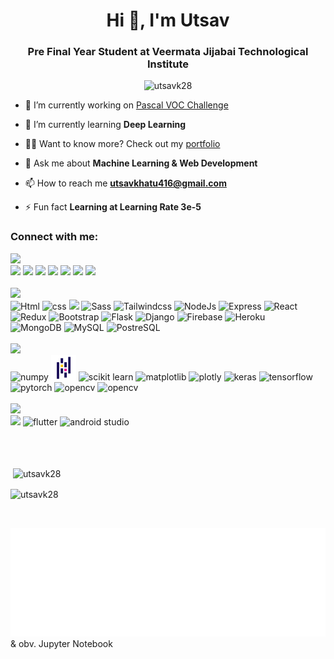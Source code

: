 <h1 align="center">Hi 👋, I'm Utsav</h1>
<h3 align="center">Pre Final Year Student at Veermata Jijabai Technological Institute</h3>
<p align="center"> <img src="https://komarev.com/ghpvc/?username=utsavk28&label=Profile%20views&color=0e75b6&style=flat" alt="utsavk28" /> </p>

- 🔭 I’m currently working on [Pascal VOC Challenge](https://github.com/utsavk28/Pascal-VOC-Challenge)

- 🌱 I’m currently learning **Deep Learning**

<!-- - 👯 I’m looking to collaborate on [Social](https://github.com/utsavk28/Social) -->

- 👨‍💻 Want to know more? Check out my [portfolio](https://www.utsavkhatu.tech/)

- 💬 Ask me about **Machine Learning & Web Development**

- 📫 How to reach me **utsavkhatu416@gmail.com**

- ⚡ Fun fact **Learning at Learning Rate 3e-5**


<h3 align="left">Connect with me:</h3>
<div >
	<div  >
	<img src='https://img.shields.io/badge/Programming%20Language-696969?style=for-the-badge'/>
		<div>
		<img width='40' src='https://raw.githubusercontent.com/yurijserrano/Github-Profile-Readme-Logos/f994c418a134b58c4aec11152f6a4a33fa89da26/programming%20languages/c%2B%2B.svg' />
		<img width='40' src='https://raw.githubusercontent.com/yurijserrano/Github-Profile-Readme-Logos/f994c418a134b58c4aec11152f6a4a33fa89da26/programming%20languages/c.svg' />
		<img width='40' src='https://raw.githubusercontent.com/yurijserrano/Github-Profile-Readme-Logos/f994c418a134b58c4aec11152f6a4a33fa89da26/programming%20languages/python.svg' />
		<img width='40' src='https://raw.githubusercontent.com/yurijserrano/Github-Profile-Readme-Logos/f994c418a134b58c4aec11152f6a4a33fa89da26/programming%20languages/java.svg' />
		<img width='40' src='https://raw.githubusercontent.com/yurijserrano/Github-Profile-Readme-Logos/f994c418a134b58c4aec11152f6a4a33fa89da26/programming%20languages/javascript.svg' />
	<img width='40' src='https://raw.githubusercontent.com/yurijserrano/Github-Profile-Readme-Logos/f994c418a134b58c4aec11152f6a4a33fa89da26/programming%20languages/typescript.svg' />
		<img width='40' src='https://raw.githubusercontent.com/yurijserrano/Github-Profile-Readme-Logos/f994c418a134b58c4aec11152f6a4a33fa89da26/programming%20languages/dart.svg' />
		</div>
</div>
<br/>
<div>
	<img src='https://img.shields.io/badge/Web%20Development-696969?style=for-the-badge&logo=Weblate' />
	<div>
		<img src="https://raw.githubusercontent.com/yurijserrano/Github-Profile-Readme-Logos/f994c418a134b58c4aec11152f6a4a33fa89da26/others/html.svg" alt="Html" width="40"/> 
		<img src="https://raw.githubusercontent.com/yurijserrano/Github-Profile-Readme-Logos/f994c418a134b58c4aec11152f6a4a33fa89da26/others/css.svg" alt="css" width="40" /> 
		<img width='40' src='https://raw.githubusercontent.com/yurijserrano/Github-Profile-Readme-Logos/f994c418a134b58c4aec11152f6a4a33fa89da26/programming%20languages/javascript.svg' />
			       <img width="40" src="https://www.vectorlogo.zone/logos/sass-lang/sass-lang-icon.svg" alt="Sass" /> 
       <img width="40" src="https://www.vectorlogo.zone/logos/tailwindcss/tailwindcss-icon.svg" alt="Tailwindcss" /> 
	<img width="40" src="https://raw.githubusercontent.com/yurijserrano/Github-Profile-Readme-Logos/f994c418a134b58c4aec11152f6a4a33fa89da26/frameworks/nodejs.svg" alt="NodeJs" /> 
       <img width="40" src="https://www.vectorlogo.zone/logos/expressjs/expressjs-icon.svg" alt="Express" /> 
	<img width="40" src="https://raw.githubusercontent.com/yurijserrano/Github-Profile-Readme-Logos/f994c418a134b58c4aec11152f6a4a33fa89da26/frameworks/react.svg" alt="React" /> 
	<img width="40" src="https://raw.githubusercontent.com/yurijserrano/Github-Profile-Readme-Logos/f994c418a134b58c4aec11152f6a4a33fa89da26/frameworks/redux.svg" alt="Redux" /> 
<img width="40" src="https://raw.githubusercontent.com/yurijserrano/Github-Profile-Readme-Logos/f994c418a134b58c4aec11152f6a4a33fa89da26/frameworks/boostrap.svg" alt="Bootstrap" /> 
<img width="40" src="https://raw.githubusercontent.com/yurijserrano/Github-Profile-Readme-Logos/f994c418a134b58c4aec11152f6a4a33fa89da26/frameworks/flask.svg" alt="Flask" /> 
<img width="40" src="https://raw.githubusercontent.com/yurijserrano/Github-Profile-Readme-Logos/f994c418a134b58c4aec11152f6a4a33fa89da26/frameworks/django.svg" alt="Django" /> 
<img width="40" src="https://raw.githubusercontent.com/yurijserrano/Github-Profile-Readme-Logos/f994c418a134b58c4aec11152f6a4a33fa89da26/cloud/firebase.svg" alt="Firebase" /> 
<img width="40" src="https://raw.githubusercontent.com/yurijserrano/Github-Profile-Readme-Logos/f994c418a134b58c4aec11152f6a4a33fa89da26/cloud/heroku.svg" alt="Heroku" /> 
   </div>
  <img width="40" src="https://raw.githubusercontent.com/yurijserrano/Github-Profile-Readme-Logos/f994c418a134b58c4aec11152f6a4a33fa89da26/databases/mongodb.svg" alt="MongoDB" /> 
    <img width="40" src="https://raw.githubusercontent.com/yurijserrano/Github-Profile-Readme-Logos/f994c418a134b58c4aec11152f6a4a33fa89da26/databases/mysql.svg" alt="MySQL" /> 
       <img width="40" src="https://raw.githubusercontent.com/yurijserrano/Github-Profile-Readme-Logos/f994c418a134b58c4aec11152f6a4a33fa89da26/databases/postgresql.svg" alt="PostreSQL" /> 
   </div>
</div>
<br/>
<div>
	<img src='https://img.shields.io/badge/Machine%20Learning-696969?style=for-the-badge&logo=Probot' />
	<div>
		<img width="40" src="https://www.vectorlogo.zone/logos/numpy/numpy-icon.svg" alt="numpy" /> 
		<img width="40" src="https://raw.githubusercontent.com/devicons/devicon/2ae2a900d2f041da66e950e4d48052658d850630/icons/pandas/pandas-original.svg" alt="pandas" /> 
		<img width="40" src="https://upload.wikimedia.org/wikipedia/commons/0/05/Scikit_learn_logo_small.svg" alt="scikit learn" /> 
		<img width="40" src="https://raw.githubusercontent.com/gilbarbara/logos/101422a2467fd45d5ba0f1da6f199c84236d0ec3/logos/matplotlib-icon.svg" alt="matplotlib" /> 
		<img width="40" src="https://www.vectorlogo.zone/logos/plot_ly/plot_ly-icon.svg" alt="plotly" /> 
		<img width="40" src="https://upload.wikimedia.org/wikipedia/commons/a/ae/Keras_logo.svg" alt="keras" /> 
		<img width="40" src="https://www.vectorlogo.zone/logos/tensorflow/tensorflow-icon.svg" alt="tensorflow" /> 
		<img width="40" src="https://www.vectorlogo.zone/logos/pytorch/pytorch-icon.svg" alt="pytorch" /> 
		<img width="40" src="https://www.vectorlogo.zone/logos/opencv/opencv-icon.svg" alt="opencv" /> 
		<img width="40" src="https://www.vectorlogo.zone/logos/opencv/opencv-icon.svg" alt="opencv" /> 
   </div>
</div>
<br/>
<div  >
	<img src='https://img.shields.io/badge/Android%20Development-696969?style=for-the-badge&logo=android' />
		<div>
				<img width='40' src='https://raw.githubusercontent.com/yurijserrano/Github-Profile-Readme-Logos/f994c418a134b58c4aec11152f6a4a33fa89da26/programming%20languages/dart.svg' />
	<img width="40" src="https://www.vectorlogo.zone/logos/flutterio/flutterio-icon.svg" alt="flutter" /> 
	<img width="40" src="https://upload.vectorlogo.zone/logos/android_studio/images/bc43bbac-e239-4ae9-829a-9809e57a8bc0.svg" alt="android studio" /> 
		</div>
</div>
<br/>

</div>



<br/>
<br/>

<div>
	<p>&nbsp;<img align="center" src="https://github-readme-stats.vercel.app/api?username=utsavk28&show_icons=true&locale=en" alt="utsavk28" /></p>
	<p><img align="center" src="https://github-readme-streak-stats.herokuapp.com/?user=utsavk28&" alt="utsavk28" /></p>
</div>
<!-- <p><img align="left" src="https://github-readme-stats.vercel.app/api/top-langs?username=utsavk28&show_icons=true&locale=en&layout=compact" alt="utsavk28" /></p> -->
<br/>

![Metrics](/github-metrics.svg)
<br/>
& obv. Jupyter Notebook

